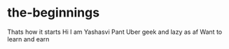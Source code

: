 # the-beginnings
Thats how it starts
Hi I am Yashasvi Pant
Uber geek and lazy as af
Want to learn and earn
